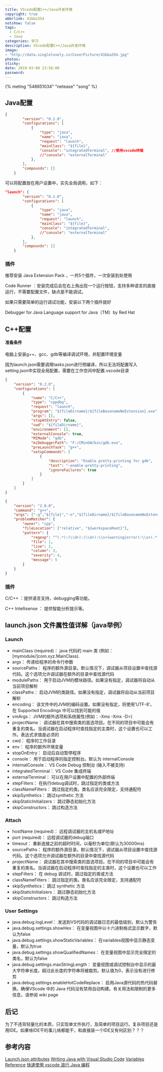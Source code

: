 ```yaml
---
title: VScode配置C++/Java开发环境
copyright: true
abbrlink: 41bba354
notshow: false
tags:
  - C/C++
  - Java
categories: 学习
description: VScode配置C++/Java开发环境
image: 
- "http://data.singlelovely.cn/CoverPicture/41bba354.jpg"
photos:
sticky:
date: 2019-03-08 23:56:00
password:
---
```


{% meting "548651034" "netease" "song" %}

## Java配置

```json launch.json
{
        "version": "0.2.0",
        "configurations": [
            {
                "type": "java",
                "name": "java",
                "request": "launch",
                "mainClass": "${file}",
                "console": "integratedTerminal", //使用vscode终端
                //"console": "externalTerminal"
            },
        ],
        "compounds": []
    }
```

可以将配置放在用户设置中，实先全局调用，如下：

```json settings.json
"launch": {
        "version": "0.2.0",
        "configurations": [
            {
                "type": "java",
                "name": "java",
                "request": "launch",
                "mainClass": "${file}",
                "console": "integratedTerminal",
                //"console": "externalTerminal"
            },
        ],
        "compounds": []
    }
```

### 插件

推荐安装 <span id="font-purple">Java Extension Pack</span> ，一共5个插件，一次安装到处使用

<span id="font-blue">Code Runner</span> ：安装完成后会在右上角出现一个运行按钮，支持多种语言的直接运行，不需要配置文件，缺点是不能调试。

如果只需要简单的运行调试功能，安装以下两个插件就好

<span id="font-blue">Debugger for Java</span>
<span id="font-blue">Language support for Java（TM）by Red Hat</span>

## C++配置

#### 准备条件

<p id = "div-border-top-purple">电脑上安装g++、gcc、gdb等编译调试环境，并配置环境变量</p>

因为<span id="inline-blue">launch.json</span>需要调用<span id="inline-blue">tasks.json</span>进行预编译，所以无法将配置写入setting.json中实现全局配置，需要在工作空间中配置.vscode目录

```json launch.json
{
    "version": "0.2.0",
    "configurations": [
        {
            "name": "C/C++",
            "type": "cppdbg",
            "request": "launch",
            "program": "${fileDirname}/${fileBasenameNoExtension}.exe",
            "args": [],
            "stopAtEntry": false,
            "cwd": "${fileDirname}",
            "environment": [],
            "externalConsole": true,
            "MIMode": "gdb",
            "miDebuggerPath": "F:/CMinGW/bin/gdb.exe",
            "preLaunchTask": "g++",
            "setupCommands": [
                {
                    "description": "Enable pretty-printing for gdb",
                    "text": "-enable-pretty-printing",
                    "ignoreFailures": true
                }
            ]
        }
    ]
}

```

```json tasks.json
{
    "version": "2.0.0",
    "command": "g++",
    "args": ["-g","${file}","-o","${fileDirname}/${fileBasenameNoExtension}.exe"],
    "problemMatcher": {
        "owner": "cpp",
        "fileLocation": ["relative", "${workspaceRoot}"],
        "pattern": {
            "regexp": "^(.*):(\\d+):(\\d+):\\s+(warning|error):\\s+(.*)$",
            "file": 1,
            "line": 2,
            "column": 3,
            "severity": 4,
            "message": 5
        }
    }
}
```

### 插件

<span id="font-blue">C/C++</span> ：提供语言支持，debugging等功能。

<span id="font-blue">C++ Intellisense</span> ： 提供智能分析提示等。

## launch.json 文件属性值详解（java举例）

### Launch

- mainClass (required)： java 代码的 main 类 (例如：[mymodule/]com.xyz.MainClass).
- args： 传递给程序的命令行参数
- sourcePaths： 程序的额外源目录。默认情况下，调试器从项目设置中查找源代码。这个选项允许调试器在额外的目录中查找源代码
- modulePaths： 用于启动JVM的模块路径。如果没有指定，调试器将自动从当前项目解析
- classPaths： 启动JVM的类路径。如果没有指定，调试器将自动从当前项目解析
- encoding： 该文件中的JVM的编码设置。如果没有指定，将使用’UTF-8’。在 Supported Encodings 中可以找到可能的值
- vmArgs： JVM的额外选项和系统属性(例如：-Xms<size> -Xmx<size> -D<name>=<value>)
- projectName： 调试器在其中搜索类的首选项目。在不同的项目中可能会有重复的类名。当调试器在启动程序时查找指定的主类时，这个设置也可以工作。表达式求值是必须的
- cwd： 程序的工作目录
- env： 程序的额外环境变量
- stopOnEntry： 启动后自动暂停程序
- console： 用于启动程序的指定控制台。默认为 internalConsole 
- internalConsole： VS Code Debug 控制台 (输入不被支持)
- integratedTerminal： VS Code 集成终端
- externalTerminal： 可以在用户设置中配置的外部终端
- stepFilters： 在执行debug调试时，跳过指定的类或方法 
- classNameFilters： 跳过指定的类。类名应该完全限定，支持通配符
- skipSynthetics： 跳过synthetic 方法
- skipStaticInitializers： 跳过静态初始化方法
- skipConstructors： 跳过构造方法

### Attach

- hostName (required)： 远程调试器的主机名或IP地址
- port (required)： 远程调试器的debug端口
- timeout： 重新连接之前的超时时间，以毫秒为单位(默认为30000ms)
- sourcePaths： 程序的额外源目录。默认情况下，调试器从项目设置中查找源代码。这个选项允许调试器在额外的目录中查找源代码
- projectName： 调试器在其中搜索类的首选项目。在不同的项目中可能会有重复的类名。当调试器在启动程序时查找指定的主类时，这个设置也可以工作
- stepFilters： 在 debug 调试时，跳过指定的类或方法 
- classNameFilters： 跳过指定的类。类名应该完全限定，支持通配符
- skipSynthetics： 跳过 synthetic 方法
- skipStaticInitializers： 跳过静态初始化方法
- skipConstructors： 跳过构造方法

### User Settings

- java.debug.logLevel： 发送到VS代码的调试器日志的最低级别，默认为警告
- java.debug.settings.showHex： 在变量视图中以十六进制格式显示数字，默认为false
- java.debug.settings.showStaticVariables： 在variables视图中显示静态变量，默认为true
- java.debug.settings.showQualifiedNames： 在变量视图中显示完全限定的类名，默认为false
- java.debug.settings.maxStringLength： 变量视图或调试控制台中显示的最大字符串长度。超过此长度的字符串将被裁剪。默认值为0，表示没有进行修剪
- java.debug.settings.enableHotCodeReplace： 启用Java源代码的热代码替换。确保VScode 中的 Java 代码没有禁用自动构建。有关用法和限制的更多信息，请参阅 wiki page

## 后记

<p id = "div-border-left-green">为了不违背轻量化的本质，只实现单文件执行，及简单的项目运行。复杂项目还是用IDE。如果啥IDE干的事儿啥都能干，和直接装一个IDE又有何区别？？？</p>

## 参考内容

[Launch.json attributes](https://code.visualstudio.com/docs/editor/debugging#_launchjson-attributes)
[Writing Java with Visual Studio Code](https://code.visualstudio.com/docs/java/java-tutorial)
[Variables Reference](https://code.visualstudio.com/docs/editor/variables-reference)
[快速使用 vscode 进行 Java 编程](https://juejin.im/post/5ac193cd6fb9a028d208161c)
